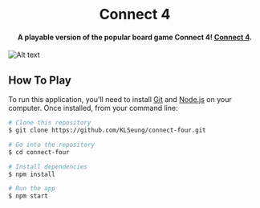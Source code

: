 <h1 align="center">
  <br>
  <br>
  Connect 4
  <br>
</h1>

<h4 align="center">A playable version of the popular board game Connect 4! <a href="http://placeholder.com" target="_blank">Connect 4</a>.</h4>

![Alt text](/public/Connect-4-Game.png "Connect-4")

## How To Play

To run this application, you'll need to install [Git](https://git-scm.com) and [Node.js](https://nodejs.org/en/download/) on your computer. Once installed, from your command line:

```bash
# Clone this repository
$ git clone https://github.com/KLSeung/connect-four.git

# Go into the repository
$ cd connect-four

# Install dependencies
$ npm install

# Run the app
$ npm start
```
